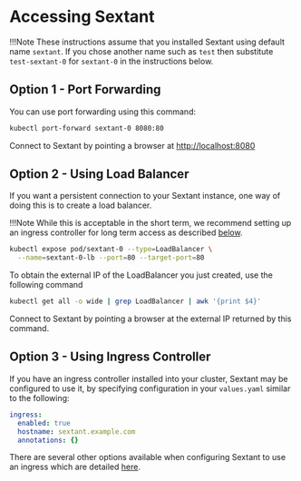 # Accessing Sextant

!!!Note
    These instructions assume that you installed Sextant using default name
    `sextant`. If you chose another name such as `test` then substitute
    `test-sextant-0` for `sextant-0` in the instructions below.

## Option 1 - Port Forwarding

You can use port forwarding using this command:

```bash
kubectl port-forward sextant-0 8080:80
```

Connect to Sextant by pointing a browser at <http://localhost:8080>

## Option 2 - Using Load Balancer

If you want a persistent connection to your Sextant instance, one way of
doing this is to create a load balancer.

!!!Note
    While this is acceptable in the short term, we recommend setting up an
    ingress controller for long term access as described
    [below](#option-3---using-ingress-controller).

```bash
kubectl expose pod/sextant-0 --type=LoadBalancer \
  --name=sextant-0-lb --port=80 --target-port=80
```

To obtain the external IP of the LoadBalancer you just created, use the
following command

```bash
kubectl get all -o wide | grep LoadBalancer | awk '{print $4}'
```

Connect to Sextant by pointing a browser at the external IP returned by this
command.

## Option 3 - Using Ingress Controller

If you have an ingress controller installed into your cluster, Sextant may be
configured to use it, by specifying configuration in your `values.yaml` similar
to the following:

```yaml
ingress:
  enabled: true
  hostname: sextant.example.com
  annotations: {}
```

There are several other options available when configuring Sextant to use an
ingress which are detailed [here](https://docs.blockchaintp.com/projects/btp-helm-charts/en/latest/sextant/).
